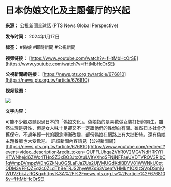 # 日本伪娘文化及主题餐厅的兴起

**来源：** 公視新聞全球話 (PTS News Global Perspective)

**发布时间：** 2024年1月17日

**标签：** #偽娘 #即時新聞 #公視新聞

**视频链接：** [https://www.youtube.com/watch?v=fHtMbHcOrSE](https://www.youtube.com/watch?v=fHtMbHcOrSE)

**公視新聞網链接：** [https://news.pts.org.tw/article/676810](https://news.pts.org.tw/article/676810)

**视频截图：**

![](https://yt3.ggpht.com/ytc/AIdro_ms3o2HJnVOnEZSceyQygn7y_lsRZn1S91CJIUthdizIg=s48-c-k-c0x00ffffff-no-rj)

**文字内容：**

可能不少觀眾聽說過日本的「偽娘文化」。偽娘指的是喜歡做女裝打扮的男生，雖然生理是男性、但是女人味十足卻又不一定跟他們的性傾向有關。雖然日本社會仍舊保守，不過年輕一代的觀念漸漸改變，部份偽娘在網路上有大批粉絲，還有偽娘主題餐廳也大受歡迎。 詳細新聞內容請見【公視新聞網】 [https://news.pts.org.tw/article/676810](https://www.youtube.com/redirect?event=video_description&redir_token=QUFFLUhqa2VhR0V2MGVNdHRKYi1KTWNhejd6ZWc4THpSZ3xBQ3Jtc0tuLVltVXhqSFNjNFFaeUVDTVRQV3RIbC1qWmpDVmpzWDhGZkNuOG5LaFJaZUs2UjVMUGdKdlBDVV81WWNkU0ptODM3VFFQZEg2c0ZLdThBeTRJS2hyeWZsS3VxemVHMkY1OXIzSVpDSm16WUVZbkJzRQ&q=https%3A%2F%2Fnews.pts.org.tw%2Farticle%2F676810&v=fHtMbHcOrSE)
